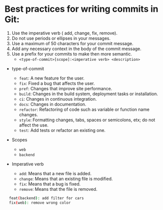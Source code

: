# Best practices for writing commits in Git:

1. Use the imperative verb ( add, change, fix, remove).
2. Do not use periods or ellipses in your messages.
3. Use a maximum of 50 characters for your commit message.
4. Add any necessary context in the body of the commit message.
5. Use a prefix for your commits to make then more semantic.
   - `<type-of-commit>[scope]:<imperative verb> <description>`

- type-of-commit

  - `feat`: A new feature for the user.
  - `fix`: Fixed a bug that affects the user.
  - `pref`: Changes that improve site performance.
  - `build`: Changes in the build system, deployment tasks or installation.
  - `ci`: Changes in continuous integration.
  - `docs`: Changes in documentation.
  - `refactor`: Refactoring of code such as variable or function name changes.
  - `style`: Formatting changes, tabs, spaces or semicolons, etx; do not affect the use.
  - `test`: Add tests or refactor an existing one.

- Scopes

  - `web`
  - `backend`

- Imperative verb
  - `add`: Means that a new file is added.
  - `change`: Means that an existing file is modified.
  - `fix`: Means that a bug is fixed.
  - `remove`: Means that the file is removed.

```bash
  feat(backend): add filter for cars
  fix(web): remove wrong color
```
